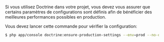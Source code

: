 Si vous utilisez Doctrine dans votre projet, vous devez vous assurer que certains paramètres de configurations
sont définis afin de bénéficier des meilleures performances possibles en production.

Vous devez lancer cette commande pour vérifier la configuration:

```sh
$ php app/console doctrine:ensure-production-settings --env=prod --no-debug
```
